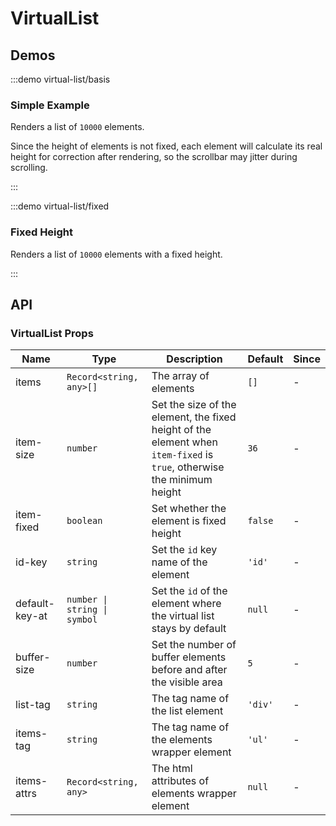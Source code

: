 # VirtualList

## Demos

:::demo virtual-list/basis

### Simple Example

Renders a list of `10000` elements.

Since the height of elements is not fixed, each element will calculate its real height for correction after rendering, so the scrollbar may jitter during scrolling.

:::

:::demo virtual-list/fixed

### Fixed Height

Renders a list of `10000` elements with a fixed height.

:::

## API

### VirtualList Props

| Name           | Type                         | Description                                                                                                            | Default | Since |
| -------------- | ---------------------------- | ---------------------------------------------------------------------------------------------------------------------- | ------- | ----- |
| items          | `Record<string, any>[]`      | The array of elements                                                                                                  | `[]`    | -     |
| item-size      | `number`                     | Set the size of the element, the fixed height of the element when `item-fixed` is `true`, otherwise the minimum height | `36`    | -     |
| item-fixed     | `boolean`                    | Set whether the element is fixed height                                                                                | `false` | -     |
| id-key         | `string`                     | Set the `id` key name of the element                                                                                   | `'id'`  | -     |
| default-key-at | `number \| string \| symbol` | Set the `id` of the element where the virtual list stays by default                                                    | `null`  | -     |
| buffer-size    | `number`                     | Set the number of buffer elements before and after the visible area                                                    | `5`     | -     |
| list-tag       | `string`                     | The tag name of the list element                                                                                       | `'div'` | -     |
| items-tag      | `string`                     | The tag name of the elements wrapper element                                                                           | `'ul'`  | -     |
| items-attrs    | `Record<string, any>`        | The html attributes of elements wrapper element                                                                        | `null`  | -     |
